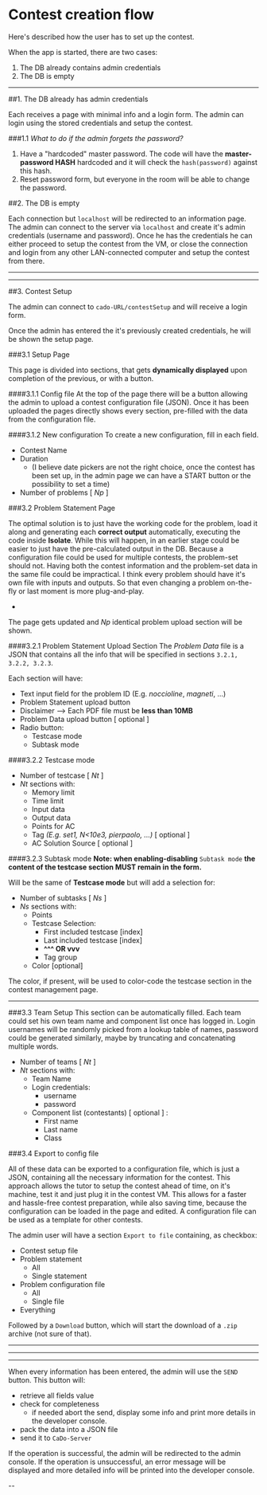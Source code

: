 # Contest creation flow

Here's described how the user has to set up the contest.

When the app is started, there are two cases:

1. The DB already contains admin credentials
2. The DB is empty

---

##1. The DB already has admin credentials

Each receives a page with minimal info and a login form. The admin can login using the stored credentials and setup the contest.


###1.1 _What to do if the admin forgets the password?_

1. Have a "hardcoded" master password. The code will have the **master-password HASH** hardcoded and it will check the `hash(password)` against this hash.
2. Reset password form, but everyone in the room will be able to change the password.

##2. The DB is empty

Each connection but `localhost` will be redirected to an information page.
The admin can connect to the server via `localhost` and create it's admin credentials (username and password).
Once he has the credentials he can either proceed to setup the contest from the VM, or close the connection and login from any other LAN-connected computer and setup the contest from there.

---
---

##3. Contest Setup

The admin can connect to `cado-URL/contestSetup` and will receive a login form.

Once the admin has entered the it's previously created credentials, he will be shown the setup page.

###3.1 Setup Page

This page is divided into sections, that gets **dynamically displayed** upon completion of the previous, or with a button.

####3.1.1 Config file
At the top of the page there will be a button allowing the admin to upload a contest configuration file (JSON). Once it has been uploaded the pages directly shows every section, pre-filled with the data from the configuration file.

####3.1.2 New configuration
To create a new configuration, fill in each field.

* Contest Name
* Duration
	* (I believe date pickers are not the right choice, once the contest has been set up, in the admin page we can have a START button or the possibility to set a time) 
* Number of problems [ _Np_ ]

###3.2 Problem Statement Page

The optimal solution is to just have the working code for the problem, load it along and generating each **correct output** automatically, executing the code inside **Isolate**.
While this will happen, in an earlier stage could be easier to just have the pre-calculated output in the DB.
Because a configuration file could be used for multiple contests, the problem-set should not.
Having both the contest information and the problem-set data in the same file could be impractical. I think every problem should have it's own file with inputs and outputs. So that even changing a problem on-the-fly or last moment is more plug-and-play.

-

The page gets updated and _Np_ identical problem upload section will be shown.

####3.2.1 Problem Statement Upload Section
The _Problem Data_ file is a JSON that contains all the info that will be specified in sections `3.2.1, 3.2.2, 3.2.3`. 

Each section will have:

* Text input field for the problem ID (E.g. _noccioline_, _magneti_, ...)
* Problem Statement upload button
* Disclaimer --> Each PDF file must be **less than 10MB**
* Problem Data upload button [ optional ]
* Radio button:
	* Testcase mode
	* Subtask mode

####3.2.2 Testcase mode

* Number of testcase [ _Nt_ ]
* _Nt_ sections with:
	* Memory limit
	* Time limit
	* Input data
	* Output data
	* Points for AC
	* Tag _(E.g. set1, N<10e3, pierpaolo, ...)_ [ optional ]
	* AC Solution Source [ optional ]

####3.2.3 Subtask mode
**Note: when enabling-disabling** `Subtask mode` **the content of the testcase section MUST remain in the form.**

Will be the same of **Testcase mode** but will add a selection for:

* Number of subtasks [ _Ns_ ]
* _Ns_ sections with:
	* Points
	* Testcase Selection:
		* First included testcase [index]
		* Last included testcase [index]
		* **^^^ OR vvv**
		* Tag group
	* Color [optional]

The color, if present, will be used to color-code the testcase section in the contest management page.

---

###3.3 Team Setup
This section can be automatically filled. Each team could set his own team name and component list once has logged in. Login usernames will be randomly picked from a lookup table of names, password could be generated similarly, maybe by truncating and concatenating multiple words.

* Number of teams [ _Nt_ ]
* _Nt_ sections with:
	* Team Name
	* Login credentials:
		* username
		* password
	* Component list (contestants) [ optional ] :
		* First name
		* Last name
		* Class

###3.4 Export to config file

All of these data can be exported to a configuration file, which is just a JSON, containing all the necessary information for the contest. This approach allows the tutor to setup the contest ahead of time, on it's machine, test it and just plug it in the contest VM.
This allows for a faster and hassle-free contest preparation, while also saving time, because the configuration can be loaded in the page and edited. A configuration file can be used as a template for other contests.

The admin user will have a section `Export to file` containing, as checkbox:

* Contest setup file
* Problem statement
	* All
	* Single statement
* Problem configuration file
	* All
	* Single file
* Everything

Followed by a `Download` button, which will start the download of a `.zip` archive (not sure of that).




---
---
---

When every information has been entered, the admin will use the `SEND` button.
This button will:

* retrieve all fields value
* check for completeness
	* if needed abort the send, display some info and print more details in the developer console.
* pack the data into a JSON file
* send it to `CaDo-Server`

If the operation is successful, the admin will be redirected to the admin console.
If the operation is unsuccessful, an error message will be displayed and more detailed info will be printed into the developer console.







--
